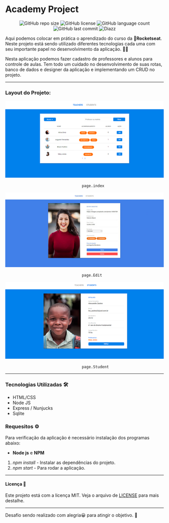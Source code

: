 # Academy Project

<p align="center">
  
  <a>
      <img src="https://img.shields.io/github/repo-size/wevdiaz/workshop-LaunchBase?color=orange" alt="GitHub repo size">
  </a>
  
  <a>
      <img src="https://img.shields.io/github/license/wevdiaz/workshop-LaunchBase?color=orange" alt="GitHub license">
  </a>
  
  <a>
      <img src="https://img.shields.io/github/languages/count/wevdiaz/workshop-LaunchBase?color=orange" alt="GitHub language count">
  </a>
  
  <a>
      <img src="https://img.shields.io/github/last-commit/wevdiaz/workshop-LaunchBase?color=orange" alt="GitHub last commit">
  </a>
  
  <a>
      <img alt="Diazz" src="https://img.shields.io/badge/made%20by-Diazz-Academy_Project?color=orange">      
  </a>
  
</p>

Aqui podemos colocar em prática o aprendizado do curso da :rocket:**Rocketseat**. Neste projeto está sendo utilizado diferentes tecnologias cada uma com seu importante papel no desenvolvimento da aplicação. :technologist:

Nesta aplicação podemos fazer cadastro de professores e alunos para controle de aulas. Tem todo um cuidado no desenvolvimento de suas rotas, banco de dados e designer da aplicação e implementando um CRUD no projeto.  

***
### Layout do Projeto:

![página index](https://raw.githubusercontent.com/wevdiaz/Academy_Project/main/img-Teachers/academy_teachers_index.png)

                                      page.index

![página Edit](https://raw.githubusercontent.com/wevdiaz/Academy_Project/main/img-Teachers/edit_teachers.jpg)

                                      page.Edit

![página estudante](https://raw.githubusercontent.com/wevdiaz/Academy_Project/main/img-Teachers/academy_project_students_index.png)

                                      page.Student



***

### Tecnologias Utilizadas :hammer_and_wrench:

* HTML/CSS
* Node JS
* Express / Nunjucks
* Sqlite 

### Requesitos :gear:

Para verificação da aplicação é necessário instalação dos programas abaixo:

*  **Node js** e **NPM**
1. *npm install* - Instalar as dependências do projeto.
1. *npm start* - Para rodar a aplicação.

***

#### Licença :scroll:
 
 Este projeto está com a licença MIT. Veja o arquivo de [LICENSE](https://github.com/wevdiaz/NLW-Ecoleta/blob/master/LICENSE) para mais destalhe.
 
 ***

Desafio sendo realizado com alegria:grinning: para atingir o objetivo. :dart:
